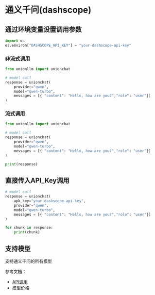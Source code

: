 # 通义千问(dashscope)

## 通过环境变量设置调用参数

```python
import os 
os.environ["DASHSCOPE_API_KEY"] = "your-dashscope-api-key"
```

### 非流式调用

```python
from unionllm import unionchat

# model call
response = unionchat(
    provider="qwen",
    model="qwen-turbo", 
    messages = [{ "content": "Hello, how are you?","role": "user"}]
)
```

### 流式调用

```python
from unionllm import unionchat

# model call
response = unionchat(
    provider="qwen",
    model="qwen-turbo", 
    messages = [{ "content": "Hello, how are you?","role": "user"}]
)

print(response)
```

## 直接传入API_Key调用

```python
# model call
response = unionchat(
    apk_key="your-dashscope-api-key",
    provider="qwen",
    model="qwen-turbo", 
    messages = [{ "content": "Hello, how are you?","role": "user"}]
)

for chunk in response:
    print(chunk)
```

## 支持模型
支持通义千问的所有模型

参考文档：
- [API调用](https://help.aliyun.com/zh/dashscope/developer-reference/api-details)
- [模型价格](https://help.aliyun.com/zh/dashscope/developer-reference/tongyi-thousand-questions-metering-and-billing)
```